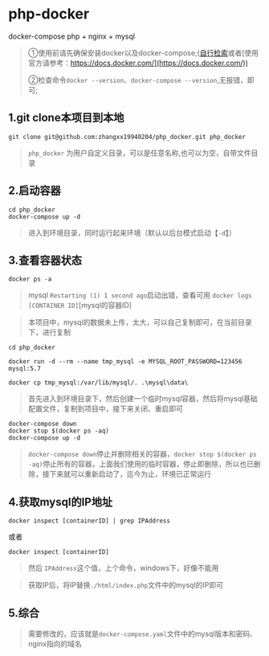 # php-docker

docker-compose php + nginx + mysql

> ①使用前请先确保安装docker以及docker-compose;([自行检索](https://cn.bing.com)或者[使用官方请参考：https://docs.docker.com/](https://docs.docker.com/))
> 
> ②检查命令`docker --version`、`docker-compose --version`,无报错，即可;

## 1.git clone本项目到本地


`git clone git@github.com:zhangxx19940204/php_docker.git php_docker`

> `php_docker` 为用户自定义目录，可以是任意名称,也可以为空，自带文件目录

## 2.启动容器

```linux
cd php_docker
docker-compose up -d 
```
> 进入到环境目录，同时运行起来环境（默认以后台模式启动【`-d`】）

## 3.查看容器状态
```linux
docker ps -a
```
> mysql `Restarting (1) 1 second ago`启动出错，查看可用 `docker logs [CONTAINER ID]`[mysql的容器ID]

>本项目中，mysql的数据未上传，太大，可以自己复制即可，在当前目录下，进行复制
```linux
cd php_docker

docker run -d --rm --name tmp_mysql -e MYSQL_ROOT_PASSWORD=123456  mysql:5.7

docker cp tmp_mysql:/var/lib/mysql/. .\mysql\data\
```
>首先进入到环境目录下，然后创建一个临时mysql容器，然后将mysql基础配置文件，复制到项目中，接下来关闭、重启即可

```linux
docker-compose down
docker stop $(docker ps -aq)
docker-compose up -d
```
> `docker-compose down`停止并删除相关的容器，`docker stop $(docker ps -aq)`停止所有的容器，上面我们使用的临时容器，停止即删除，所以也已删除，接下来就可以重新启动了，迄今为止，环境已正常运行

## 4.获取mysql的IP地址

```linux
docker inspect [containerID] | grep IPAddress
```
或者
```linux
docker inspect [containerID]
```
> 然后 `IPAddress`这个值，上个命令，windows下，好像不能用

>获取IP后，将IP替换`./html/index.php`文件中的mysql的IP即可

## 5.综合

> 需要修改的，应该就是`docker-compose.yaml`文件中的mysql版本和密码、nginx指向的域名








